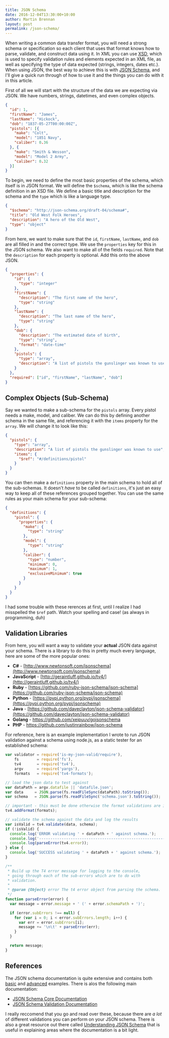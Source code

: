 ```yaml
---
title: JSON Schema
date: 2016-12-04T13:30:00+10:00
author: Martin Brennan
layout: post
permalink: /json-schema/
---
```


When writing a common data transfer format, you will need a strong schema or specification so each client that uses that format knows how to parse, validate, and construct data using it. In XML you can use [XSD](https://en.wikipedia.org/wiki/XML_Schema_(W3C)), which is used to specify validation rules and elements expected in an XML file, as well as specifying the type of data expected (strings, integers, dates etc.). When using JSON, the best way to achieve this is with [JSON Schema](http://json-schema.org/), and I'll give a quick run through of how to use it and the things you can do with it in this article.

<!-- more -->

First of all we will start with the structure of the data we are expecting via JSON. We have numbers, strings, datetimes, and even complex objects.

```json
{
  "id": 1,
  "firstName": "James",
  "lastName": "Hickock",
  "dob": "1837-05-27T00:00:00Z",
  "pistols": [{
    "make": "Colt",
    "model": "1851 Navy",
    "caliber": 0.36
  }, {
    "make": "Smith & Wesson",
    "model": "Model 2 Army",
    "caliber": 0.32
  }]
}
```

To begin, we need to define the most basic properties of the schema, which itself is in JSON format. We will define the `$schema`, which is like the schema definition in an XSD file. We define a basic title and description for the schema and the `type` which is like a language type.

```json
{
  "$schema": "http://json-schema.org/draft-04/schema#",
  "title": "Old West Folk Heroes",
  "description": "A hero of the Old West",
  "type": "object"
}
```

From here, we want to make sure that the `id`, `firstName`, `lastName`, and `dob` are all filled in and the correct type. We use the `properties` key for this in the JSON schema. We also want to make all of the fields `required`. Note that the `description` for each property is optional. Add this onto the above JSON.

```json
{
  "properties": {
    "id": {
      "type": "integer"
    },
    "firstName": {
      "description": "The first name of the hero",
      "type": "string"
    },
    "lastName": {
      "description": "The last name of the hero",
      "type": "string"
    },
    "dob": {
      "description": "The estimated date of birth",
      "type": "string",
      "format": "date-time"
    },
    "pistols": {
      "type": "array",
      "description": "A list of pistols the gunslinger was known to use"
    }
  },
  "required": ["id", "firstName", "lastName", "dob"]
}
```

## Complex Objects (Sub-Schema)

Say we wanted to make a sub-schema for the `pistols` array. Every pistol needs a make, model, and caliber. We can do this by defining another schema in the same file, and referencing it with the `items` property for the `array`. We will change it to look like this:

```json
{
  "pistols": {
    "type": "array",
    "description": "A list of pistols the gunslinger was known to use",
    "items": {
      "$ref": "#/definitions/pistol"
    }
  }
}
```

You can then make a `definitions` property in the main schema to hold all of the sub-schemas. It doesn't _have_ to be called `definitions`, it's just an easy way to keep all of these references grouped together. You can use the same rules as your main schema for your sub-schema:

```json
{
  "definitions": {
    "pistol": {
      "properties": {
        "make": {
          "type": "string"
        },
        "model": {
          "type": "string"
        },
        "caliber": {
          "type": "number",
          "minimum": 0,
          "maximum": 1,
          "exclusiveMinimum": true
        }
      }
    }
  }
}
```

I had some trouble with these rerences at first, until I realize I had misspelled the `$ref` path. Watch your spelling and case! (as always in programming, duh)

## Validation Libraries

From here, you will want a way to validate your **actual** JSON data against your schema. There is a library to do this in pretty much every language, here are some of the more popular ones:

- **C#** - [http://www.newtonsoft.com/jsonschema](http://www.newtonsoft.com/jsonschema)
- **JavaScript** - [http://geraintluff.github.io/tv4/](http://geraintluff.github.io/tv4/)
- **Ruby** - [https://github.com/ruby-json-schema/json-schema](https://github.com/ruby-json-schema/json-schema)
- **Python** - [https://pypi.python.org/pypi/jsonschema](https://pypi.python.org/pypi/jsonschema)
- **Java** - [https://github.com/daveclayton/json-schema-validator](https://github.com/daveclayton/json-schema-validator)
- **Golang** - [https://github.com/xeipuuv/gojsonschema ](https://github.com/xeipuuv/gojsonschema)
- **PHP** - [https://github.com/justinrainbow/json-schema ](https://github.com/justinrainbow/json-schema)

For reference, here is an example implementation I wrote to run JSON validation against a schema using node.js, as a static tester for an established schema:

```javascript
var validator = require('is-my-json-valid/require'),
    fs        = require('fs'),
    tv4       = require('tv4'),
    argv      = require('yargs'),
    formats   = require('tv4-formats');

// load the json data to test against
var dataPath = argv.datafile || 'datafile.json';
var data     = JSON.parse(fs.readFileSync(dataPath).toString());
var schema   = JSON.parse(fs.readFileSync('schema.json').toString());

// important - this must be done otherwise the format validations are ignored
tv4.addFormat(formats);

// validate the schema against the data and log the results
var isValid = tv4.validate(data, schema);
if (!isValid) {
  console.log('ERROR validating ' + dataPath + ' against schema.');
  console.log('--------------------------------------------------------\n');
  console.log(parseError(tv4.error));
} else {
  console.log('SUCCESS validating ' + dataPath + ' against schema.');
}

/**
 * Build up the T4 error message for logging to the console,
 * going through each of the sub-errors which are to do with
 * validation.
 *
 * @param {Object} error The t4 error object from parsing the schema.
 */
function parseError(error) {
  var message = error.message + ' (' + error.schemaPath + ')';

  if (error.subErrors !== null) {
    for (var i = 0; i < error.subErrors.length; i++) {
      var err = error.subErrors[i];
      message += '\n\t' + parseError(err);
    }
  }

  return message;
}
```

## References

The JSON schema documentation is quite extensive and contains both [basic](http://json-schema.org/example1.html) and [advanced](http://json-schema.org/example2.html) examples. There is alos the following main documentation:

- [JSON Schema Core Documentation](http://json-schema.org/latest/json-schema-core.html)
- [JSON Schema Validation Documentation](http://json-schema.org/latest/json-schema-validation.html)

I really reccomend that you go and read over these, because there are _a lot_ of different validations you can perform on your JSON schema. There is also a great resource out there called [Understanding JSON Schema](https://spacetelescope.github.io/understanding-json-schema/index.html) that is useful in explaining areas where the documentation is a bit light.